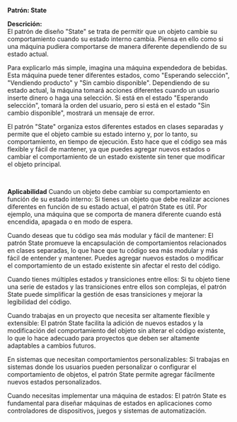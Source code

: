

**Patrón: State**

**Descrición:** <br>
El patrón de diseño "State" se trata de permitir que un objeto cambie su comportamiento cuando su estado interno cambia. Piensa en ello como si una máquina pudiera comportarse de manera diferente dependiendo de su estado actual.

Para explicarlo más simple, imagina una máquina expendedora de bebidas. Esta máquina puede tener diferentes estados, como "Esperando selección", "Vendiendo producto" y "Sin cambio disponible". Dependiendo de su estado actual, la máquina tomará acciones diferentes cuando un usuario inserte dinero o haga una selección. Si está en el estado "Esperando selección", tomará la orden del usuario, pero si está en el estado "Sin cambio disponible", mostrará un mensaje de error.

El patrón "State" organiza estos diferentes estados en clases separadas y permite que el objeto cambie su estado interno y, por lo tanto, su comportamiento, en tiempo de ejecución. Esto hace que el código sea más flexible y fácil de mantener, ya que puedes agregar nuevos estados o cambiar el comportamiento de un estado existente sin tener que modificar el objeto principal.

<br>

**Aplicabilidad**
Cuando un objeto debe cambiar su comportamiento en función de su estado interno: Si tienes un objeto que debe realizar acciones diferentes en función de su estado actual, el patrón State es útil. Por ejemplo, una máquina que se comporta de manera diferente cuando está encendida, apagada o en modo de espera.

Cuando deseas que tu código sea más modular y fácil de mantener: El patrón State promueve la encapsulación de comportamientos relacionados en clases separadas, lo que hace que tu código sea más modular y más fácil de entender y mantener. Puedes agregar nuevos estados o modificar el comportamiento de un estado existente sin afectar el resto del código.

Cuando tienes múltiples estados y transiciones entre ellos: Si tu objeto tiene una serie de estados y las transiciones entre ellos son complejas, el patrón State puede simplificar la gestión de esas transiciones y mejorar la legibilidad del código.

Cuando trabajas en un proyecto que necesita ser altamente flexible y extensible: El patrón State facilita la adición de nuevos estados y la modificación del comportamiento del objeto sin alterar el código existente, lo que lo hace adecuado para proyectos que deben ser altamente adaptables a cambios futuros.

En sistemas que necesitan comportamientos personalizables: Si trabajas en sistemas donde los usuarios pueden personalizar o configurar el comportamiento de objetos, el patrón State permite agregar fácilmente nuevos estados personalizados.

Cuando necesitas implementar una máquina de estados: El patrón State es fundamental para diseñar máquinas de estados en aplicaciones como controladores de dispositivos, juegos y sistemas de automatización.